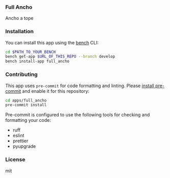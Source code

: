 ### Full Ancho

Ancho a tope

### Installation

You can install this app using the [bench](https://github.com/frappe/bench) CLI:

```bash
cd $PATH_TO_YOUR_BENCH
bench get-app $URL_OF_THIS_REPO --branch develop
bench install-app full_ancho
```

### Contributing

This app uses `pre-commit` for code formatting and linting. Please [install pre-commit](https://pre-commit.com/#installation) and enable it for this repository:

```bash
cd apps/full_ancho
pre-commit install
```

Pre-commit is configured to use the following tools for checking and formatting your code:

- ruff
- eslint
- prettier
- pyupgrade

### License

mit
